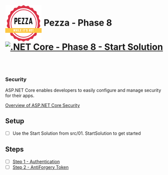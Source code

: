 <img align="left" width="116" height="116" src="pezza-logo.png" />

# &nbsp;**Pezza - Phase 8** [![.NET Core - Phase 8 - Start Solution](https://github.com/entelect-incubator/.NET/actions/workflows/dotnet-phase8-startsolution.yml/badge.svg)](https://github.com/entelect-incubator/.NET/actions/workflows/dotnet-phase8-startsolution.yml)

<br/><br/>

### **Security**

ASP.NET Core enables developers to easily configure and manage security for their apps.

[Overview of ASP.NET Core Security](https://docs.microsoft.com/en-us/aspnet/core/security/?view=aspnetcore-5.0)

## **Setup**

- [ ] Use the Start Solution from src/01. StartSolution to get started

## **Steps**

- [ ] [Step 1 - Authentication](https://github.com/entelect-incubator/.NET/tree/master/Phase%208/Step%201)
- [ ] [Step 2 - AntiForgery Token](https://github.com/entelect-incubator/.NET/tree/master/Phase%208/Step%202)
